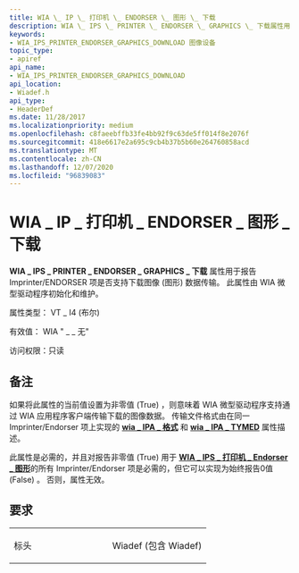 ```yaml
---
title: WIA \_ IP \_ 打印机 \_ ENDORSER \_ 图形 \_ 下载
description: WIA \_ IPS \_ PRINTER \_ ENDORSER \_ GRAPHICS \_ 下载属性用于报告 Imprinter/ENDORSER 项是否支持下载图像 (图形) 数据传输。 此属性由 WIA 微型驱动程序初始化和维护。
keywords:
- WIA_IPS_PRINTER_ENDORSER_GRAPHICS_DOWNLOAD 图像设备
topic_type:
- apiref
api_name:
- WIA_IPS_PRINTER_ENDORSER_GRAPHICS_DOWNLOAD
api_location:
- Wiadef.h
api_type:
- HeaderDef
ms.date: 11/28/2017
ms.localizationpriority: medium
ms.openlocfilehash: c8faeebffb33fe4bb92f9c63de5ff014f8e2076f
ms.sourcegitcommit: 418e6617e2a695c9cb4b37b5b60e264760858acd
ms.translationtype: MT
ms.contentlocale: zh-CN
ms.lasthandoff: 12/07/2020
ms.locfileid: "96839083"
---
```

# <a name="wia_ips_printer_endorser_graphics_download"></a>WIA \_ IP \_ 打印机 \_ ENDORSER \_ 图形 \_ 下载


**WIA \_ IPS \_ PRINTER \_ ENDORSER \_ GRAPHICS \_ 下载** 属性用于报告 Imprinter/ENDORSER 项是否支持下载图像 (图形) 数据传输。 此属性由 WIA 微型驱动程序初始化和维护。




属性类型： VT \_ I4 (布尔) 

有效值： WIA " \_ \_ 无"

访问权限：只读

<a name="remarks"></a>备注
-------

如果将此属性的当前值设置为非零值 (True) ，则意味着 WIA 微型驱动程序支持通过 WIA 应用程序客户端传输下载的图像数据。 传输文件格式由在同一 Imprinter/Endorser 项上实现的 [**wia \_ IPA \_ 格式**](wia-ipa-format.md) 和 [**wia \_ IPA \_ TYMED**](wia-ipa-tymed.md) 属性描述。

此属性是必需的，并且对报告非零值 (True) 用于 [**WIA \_ IPS \_ 打印机 \_ Endorser \_ 图形**](wia-ips-printer-endorser-graphics.md)的所有 Imprinter/Endorser 项是必需的，但它可以实现为始终报告0值 (False) 。 否则，属性无效。

<a name="requirements"></a>要求
------------

<table>
<colgroup>
<col width="50%" />
<col width="50%" />
</colgroup>
<tbody>
<tr class="odd">
<td><p>标头</p></td>
<td>Wiadef (包含 Wiadef) </td>
</tr>
</tbody>
</table>

 

 





